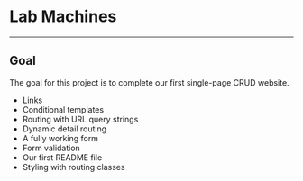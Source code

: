 
# Lab Machines 

---

## Goal

The goal for this project is to complete our first single-page CRUD website.

- Links
- Conditional templates
- Routing with URL query strings
- Dynamic detail routing
- A fully working form
- Form validation
- Our first README file
- Styling with routing classes
